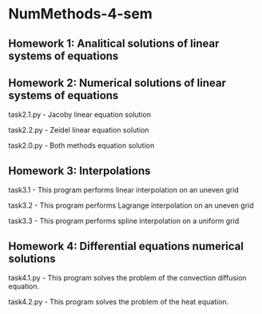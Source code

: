 # NumMethods-4-sem

## Homework 1: Analitical solutions of linear systems of equations

## Homework 2: Numerical solutions of linear systems of equations
task2.1.py - Jacoby linear equation solution

task2.2.py - Zeidel linear equation solution

task2.0.py - Both methods equation solution
## Homework 3: Interpolations
task3.1 - This program performs linear interpolation on an uneven grid

task3.2 - This program performs Lagrange interpolation on an uneven grid

task3.3 - This program performs spline interpolation on a uniform grid
## Homework 4: Differential equations numerical solutions
task4.1.py - This program solves the problem of the convection diffusion equation.

task4.2.py - This program solves the problem of the heat equation.
